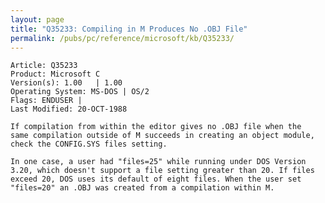 ```yaml
---
layout: page
title: "Q35233: Compiling in M Produces No .OBJ File"
permalink: /pubs/pc/reference/microsoft/kb/Q35233/
---
```


	Article: Q35233
	Product: Microsoft C
	Version(s): 1.00   | 1.00
	Operating System: MS-DOS | OS/2
	Flags: ENDUSER |
	Last Modified: 20-OCT-1988
	
	If compilation from within the editor gives no .OBJ file when the
	same compilation outside of M succeeds in creating an object module,
	check the CONFIG.SYS files setting.
	
	In one case, a user had "files=25" while running under DOS Version
	3.20, which doesn't support a file setting greater than 20. If files
	exceed 20, DOS uses its default of eight files. When the user set
	"files=20" an .OBJ was created from a compilation within M.
